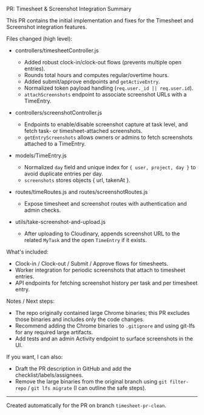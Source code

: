 PR: Timesheet & Screenshot Integration Summary

This PR contains the initial implementation and fixes for the Timesheet and Screenshot integration features.

Files changed (high level):

- controllers/timesheetController.js
  - Added robust clock-in/clock-out flows (prevents multiple open entries).
  - Rounds total hours and computes regular/overtime hours.
  - Added submit/approve endpoints and `getActiveEntry`.
  - Normalized token payload handling (`req.user._id || req.user.id`).
  - `attachScreenshots` endpoint to associate screenshot URLs with a TimeEntry.

- controllers/screenshotController.js
  - Endpoints to enable/disable screenshot capture at task level, and fetch task- or timesheet-attached screenshots.
  - `getEntryScreenshots` allows owners or admins to fetch screenshots attached to a TimeEntry.

- models/TimeEntry.js
  - Normalized `day` field and unique index for `{ user, project, day }` to avoid duplicate entries per day.
  - `screenshots` stores objects { url, takenAt }.

- routes/timeRoutes.js and routes/screenshotRoutes.js
  - Expose timesheet and screenshot routes with authentication and admin checks.

- utils/take-screenshot-and-upload.js
  - After uploading to Cloudinary, appends screenshot URL to the related `MyTask` and the open `TimeEntry` if it exists.

What's included:
- Clock-in / Clock-out / Submit / Approve flows for timesheets.
- Worker integration for periodic screenshots that attach to timesheet entries.
- API endpoints for fetching screenshot history per task and per timesheet entry.

Notes / Next steps:
- The repo originally contained large Chrome binaries; this PR excludes those binaries and includes only the code changes.
- Recommend adding the Chrome binaries to `.gitignore` and using git-lfs for any required large artifacts.
- Add tests and an admin Activity endpoint to surface screenshots in the UI.

If you want, I can also:
- Draft the PR description in GitHub and add the checklist/labels/assignees.
- Remove the large binaries from the original branch using `git filter-repo` / `git lfs migrate` (I can outline the safe steps).

---
Created automatically for the PR on branch `timesheet-pr-clean`.
